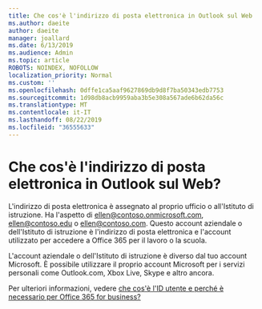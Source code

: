 ```yaml
---
title: Che cos'è l'indirizzo di posta elettronica in Outlook sul Web
ms.author: daeite
author: daeite
manager: joallard
ms.date: 6/13/2019
ms.audience: Admin
ms.topic: article
ROBOTS: NOINDEX, NOFOLLOW
localization_priority: Normal
ms.custom: ''
ms.openlocfilehash: 0dffe1ca5aaf9627869db9d8f7ba50343edb7753
ms.sourcegitcommit: 1d98db8acb9959aba3b5e308a567ade6b62da56c
ms.translationtype: MT
ms.contentlocale: it-IT
ms.lasthandoff: 08/22/2019
ms.locfileid: "36555633"
---
```

# <a name="what-is-my-email-address-in-outlook-on-the-web"></a>Che cos'è l'indirizzo di posta elettronica in Outlook sul Web?

L'indirizzo di posta elettronica è assegnato al proprio ufficio o all'Istituto di istruzione. Ha l'aspetto di ellen@contoso.onmicrosoft.com, ellen@contoso.edu o ellen@contoso.com. Questo account aziendale o dell'Istituto di istruzione è l'indirizzo di posta elettronica e l'account utilizzato per accedere a Office 365 per il lavoro o la scuola.

L'account aziendale o dell'Istituto di istruzione è diverso dal tuo account Microsoft. È possibile utilizzare il proprio account Microsoft per i servizi personali come Outlook.com, Xbox Live, Skype e altro ancora.

Per ulteriori informazioni, vedere [che cos'è l'ID utente e perché è necessario per Office 365 for business?](https://support.office.com/article/37da662b-5da6-4b56-a091-2731b2ecc8b4)